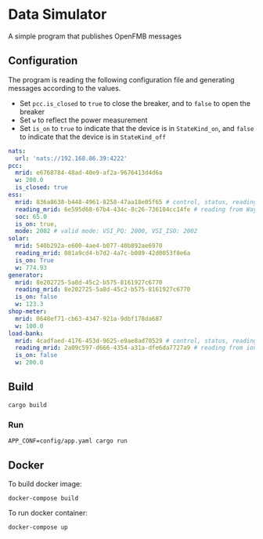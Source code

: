 # Data Simulator

A simple program that publishes OpenFMB messages

## Configuration

The program is reading the following configuration file and generating messages according to the values.

- Set `pcc.is_closed` to `true` to close the breaker, and to `false` to open the breaker
- Set `w` to reflect the power measurement
- Set `is_on` to `true` to indicate that the device is in `StateKind_on`, and `false` to indicate that the device is in `StateKind_off`

```yaml
nats:
  url: 'nats://192.168.86.39:4222'
pcc:
  mrid: e6768784-48ad-40e9-af2a-9676413d4d6a
  w: 200.0
  is_closed: true  
ess:
  mrid: 836a8638-b448-4961-8258-47aa18e05f65 # control, status, reading
  reading_mrid: 6e595d68-67b4-434c-8c26-736104cc14fe # reading from Way 4
  soc: 65.0 
  is_on: true,
  mode: 2002 # valid mode: VSI_PQ: 2000, VSI_ISO: 2002   
solar:
  mrid: 540b292a-e600-4ae4-b077-40b892ae6970 
  reading_mrid: 081a9cd4-b7d2-4a7c-b089-42d0053f8e6a         
  is_on: True
  w: 774.93
generator:
  mrid: 8e202725-5a8d-45c2-b575-8161927c6770        
  reading_mrid: 8e202725-5a8d-45c2-b575-8161927c6770
  is_on: false
  w: 123.3
shop-meter:
  mrid: 0648ef71-cb63-4347-921a-9dbf178da687               
  w: 100.0      
load-bank:    
  mrid: 4cadfaed-4176-453d-9625-e9ae8ad70529 # control, status, reading
  reading_mrid: 2a09c597-d666-4354-a31a-dfe6da7727a9 # reading from ion meter        
  is_on: false
  w: 200.0
```

## Build

```
cargo build
```

### Run

```
APP_CONF=config/app.yaml cargo run
```

## Docker

To build docker image:

```
docker-compose build
```

To run docker container:

```
docker-compose up
```